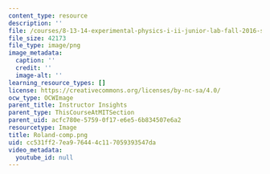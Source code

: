 ```yaml
---
content_type: resource
description: ''
file: /courses/8-13-14-experimental-physics-i-ii-junior-lab-fall-2016-spring-2017/cc531ff27ea976444c117059393547da_Roland-comp.png
file_size: 42173
file_type: image/png
image_metadata:
  caption: ''
  credit: ''
  image-alt: ''
learning_resource_types: []
license: https://creativecommons.org/licenses/by-nc-sa/4.0/
ocw_type: OCWImage
parent_title: Instructor Insights
parent_type: ThisCourseAtMITSection
parent_uid: acfc780e-5759-0f17-e6e5-6b834507e6a2
resourcetype: Image
title: Roland-comp.png
uid: cc531ff2-7ea9-7644-4c11-7059393547da
video_metadata:
  youtube_id: null
---
```

